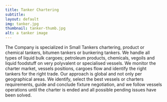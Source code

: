```yaml
---
title: Tanker Chartering
subtitle: 
layout: default
img: tanker.jpg
thumbnail: tanker-thumb.jpg
alt: a tanker image
---
```

The Company is specialized in Small Tankers chartering, product or chemical tankers, bitumen tankers or bunkering tankers. We handle all types of liquid bulk cargoes; petroleum products, chemicals, vegoils and liquid foodstuff on very polyvalent or specialised vessels.
We monitor the charter market, vessels positions, cargoes flow and identify the right tankers for the right trade. Our approach is global and not only per geographical areas. We identify, select the best vessels or charters requirements, guide and conclude fixture negotiation, and we follow vessels operations until the charter is ended and all possible pending issues have been solved.
